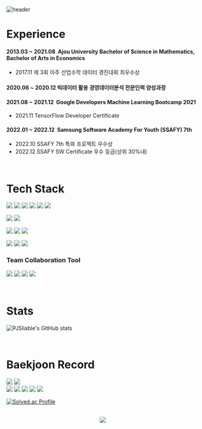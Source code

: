 ![header](https://capsule-render.vercel.app/api?type=slice&color=FFA883&height=300&section=header&text=Jongsun%20Park%20&fontSize=90)


# Experience

#### 2013.03 ~ 2021.08&nbsp; Ajou University Bachelor of Science in Mathematics, Bachelor of Arts in Economics
- 2017.11 제 3회 아주 산업수학 데이터 경진대회 최우수상
#### 2020.06 ~ 2020.12 빅데이터 활용 경영데이터분석 전문인력 양성과정

#### 2021.08 ~ 2021.12&nbsp; Google Developers Machine Learning Bootcamp 2021
- 2021.11 TensorFlow Developer Certificate 
#### 2022.01 ~ 2022.12&nbsp; Samsung Software Academy For Youth (SSAFY) 7th
- 2022.10 SSAFY 7th 특화 프로젝트 우수상
- 2022.12 SSAFY SW Certificate 우수 등급(상위 30%내)

<br/>

# Tech Stack
<img src="https://img.shields.io/badge/Python-3776AB?style=plastic&logo=python&logoColor=white"/></a>
<img src="https://img.shields.io/badge/Java-red?style=plastic&logo=Java&logoColor=white"/></a>
<img src="https://img.shields.io/badge/Selenium-43B02A?style=plastic&logo=Selenium&logoColor=white"/></a>
<img src="https://img.shields.io/badge/TensorFlow-FF6F00?style=plastic&logo=TensorFlow&logoColor=white"/></a>
<img src="https://img.shields.io/badge/Django-092E20?style=plastic&logo=Django&logoColor=white"/></a>
<img src="https://img.shields.io/badge/Springboot-6DB33F?style=plastic&logo=Springboot&logoColor=white"/></a>

<img src="https://img.shields.io/badge/MySQL-4479A1?style=plastic&logo=MySQL&logoColor=white"/></a>
<img src="https://img.shields.io/badge/SQLite-003B57?style=plastic&logo=SQLite&logoColor=white"/></a>

<img src="https://img.shields.io/badge/Docker-2496ED?style=plastic&logo=Docker&logoColor=white"/></a>
<img src="https://img.shields.io/badge/NGINX-009639?style=plastic&logo=NGINX&logoColor=white"/></a>
<img src="https://img.shields.io/badge/Linux-FCC624?style=plastic&logo=Linux&logoColor=white"/></a>

<img src="https://img.shields.io/badge/Let's%20Encrypt-003A70?style=plastic&logo=Let's%20Encrypt&logoColor=white"/></a>
<img src="https://img.shields.io/badge/Amazon%20EC2-FF9900?style=plastic&logo=Amazon%20EC2&logoColor=white"/></a>
<img src="https://img.shields.io/badge/Amazon%20S3-569A31?style=plastic&logo=Amazon%20S3&logoColor=white"/></a>

### Team Collaboration Tool

<img src="https://img.shields.io/badge/Github-181717?style=plastic&logo=Github&logoColor=white"/></a>
<img src="https://img.shields.io/badge/Gitlab-FC6D26?style=plastic&logo=Gitlab&logoColor=white"/></a>
<img src="https://img.shields.io/badge/Jira-0052CC?style=plastic&logo=Jira&logoColor=white"/></a>
<img src="https://img.shields.io/badge/Mattermost-0058CC?style=plastic&logo=Mattermost&logoColor=white"/></a>

<!-- 
<img src="https://img.shields.io/badge/Gitlab-FC6D26?style=plastic&logo=Gitlab&logoColor=white"/></a>

https://img.shields.io/badge/Java-ff405?style={스타일}&logo={로고}&logoColor={로고컬러} -->

<br />

# Stats

![PJSliable's GitHub stats](https://github-readme-stats.vercel.app/api?username=PJSliable&show_icons=true&transparent)

<br />

# Baekjoon Record 

<img src="https://img.shields.io/badge/-%EC%8B%A4%EB%B2%844%2020220119-lightgrey"/></a> <!-- 실버4 220119 -->
<img src="https://img.shields.io/badge/-%EC%8B%A4%EB%B2%842%2020220121-lightgrey"/></a> <!-- 실버2 220121 -->  
<img src="https://img.shields.io/badge/-%EA%B3%A8%EB%93%9C5%2020220206-gold"/></a> <!-- 골드5 220206 -->
<img src="https://img.shields.io/badge/-%EA%B3%A8%EB%93%9C4%2020220217-gold"/></a> <!-- 골드4 220217 -->
<img src="https://img.shields.io/badge/-%EA%B3%A8%EB%93%9C3%2020220311-gold"/></a> <!-- 골드3 220311 -->
<img src="https://img.shields.io/badge/-%EA%B3%A8%EB%93%9C2%2020220403-gold"/></a> <!-- 골드2 220403 -->
<img src="https://img.shields.io/badge/-%EA%B3%A8%EB%93%9C1%2020230210-gold"/></a> <!-- 골드1 20230210 -->

[![Solved.ac Profile](http://mazassumnida.wtf/api/v2/generate_badge?boj=jongsun1993)](https://solved.ac/jongsun1993/)


<br />
<div align=center>
<a href="https://hits.seeyoufarm.com"><img src="https://hits.seeyoufarm.com/api/count/incr/badge.svg?url=https%3A%2F%2Fgithub.com%2FPJSliable%2Fhit-counter&count_bg=%2379C83D&title_bg=%23555555&icon=&icon_color=%23E7E7E7&title=hits&edge_flat=false"/></a>
</div>

<!--
**PJSliable/PJSliable** is a ✨ _special_ ✨ repository because its `README.md` (this file) appears on your GitHub profile.

Here are some ideas to get you started:

- 🔭 I’m currently working on ...
- 🌱 I’m currently learning ...
- 👯 I’m looking to collaborate on ...
- 🤔 I’m looking for help with ...
- 💬 Ask me about ...
- 📫 How to reach me: ...
- 😄 Pronouns: ...
- ⚡ Fun fact: ...
-->

